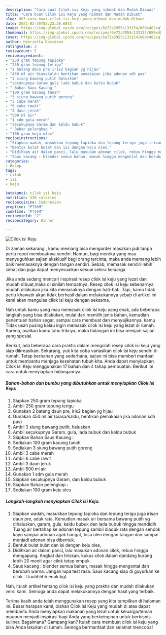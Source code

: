```yaml
---
description: "Cara buat Cilok isi Keju yang nikmat dan Mudah Dibuat"
title: "Cara buat Cilok isi Keju yang nikmat dan Mudah Dibuat"
slug: 903-cara-buat-cilok-isi-keju-yang-nikmat-dan-mudah-dibuat
date: 2021-03-26T03:23:20.684Z
image: https://img-global.cpcdn.com/recipes/6e72a2955c133154/680x482cq70/cilok-isi-keju-foto-resep-utama.jpg
thumbnail: https://img-global.cpcdn.com/recipes/6e72a2955c133154/680x482cq70/cilok-isi-keju-foto-resep-utama.jpg
cover: https://img-global.cpcdn.com/recipes/6e72a2955c133154/680x482cq70/cilok-isi-keju-foto-resep-utama.jpg
author: Henrietta Davidson
ratingvalue: 3
reviewcount: 5
recipeingredient:
- "250 gram tepung tapioka"
- "250 gram tepung terigu"
- "2 batang daun pre iris2 bagian yg hijau"
- "450 ml air biasakaldu hentikan pemakaian jika adonan sdh pas"
- "3 siung bawang putih haluskan"
- "secukupnya Garam gula lada bubuk dan kaldu bubuk"
- " Bahan Saus Kacang "
- "100 gram kacang tanah"
- "3 siung bawang putih goreng"
- "3 cabe merah"
- "6 cabe rawit"
- "3 daun jeruk"
- "500 ml air"
- "1 sdm gula merah"
- "secukupnya Garam dan kaldu bubuk"
- " Bahan pelengkap "
- "100 gram keju oles"
recipeinstructions:
- "Siapkan wadah, masukkan tepung tapioka dan tepung terigu juga irisan daun pre, aduk rata. Kemudian masak air bersama bawang putih yg dihaluskan, garam, gula, kaldu bubuk dan lada bubuk hingga mendidih. Tuang air bertahap ke adonan tepung sambil diaduk rata dengan sendok kayu sampai adonan agak hangat, bisa ulen dengan tangan dan sampai menjadi adonan bisa dibentuk."
- "Bentuk bulat bulat dan isi dengan keju oles,"
- "Didihkan air dalam panci, lalu masukan adonan cilok, rebus hingga mengapung. Angkat dan tiriskan. kukus cilok dalam dandang kurang lebih 20 menit agar cilok tetap empuk."
- "Saus kacang : blender semua bahan, masak hingga mengental dan berubah warna. Jangan lupa test rasa. Saus kacang siap di guyurkan ke cilok.. Uuuhhhhh enak bgt."
categories:
- Resep
tags:
- cilok
- isi
- keju

katakunci: cilok isi keju 
nutrition: 229 calories
recipecuisine: Indonesian
preptime: "PT30M"
cooktime: "PT36M"
recipeyield: "2"
recipecategory: Dinner

---
```



![Cilok isi Keju](https://img-global.cpcdn.com/recipes/6e72a2955c133154/680x482cq70/cilok-isi-keju-foto-resep-utama.jpg)

Di zaman  sekarang , kamu memang bisa mengorder masakan jadi tanpa perlu repot membuatnya sendiri. Namun, bagi mereka yang mau menyuguhkan sajian eksklusif bagi orang tercinta, maka anda memang lebih baik memasaknya dengan tangan sendiri. Sebab, memasak sendiri lebih sehat dan juga dapat menyesuaikan sesuai selera keluarga.

Jika anda sedang mencari inspirasi resep cilok isi keju yang lezat dan mudah dibuat,maka di sinilah tempatnya. Resep cilok isi keju  sebenarnya mudah dilakukan jika kita memasaknya dengan hati-hati. Tapi, kamu tidak perlu khawatir akan tidak berhasil dalam melakukannya 
sebab di artikel ini kami akan mengulas cilok isi keju dengan seksama.  



Nah untuk kamu yang mau memasak cilok isi keju yang enak, ada beberapa langkah yang bisa dilakukan, mulai dari memilih jenis bahan, kemudian penentuan bahan segar, sampai cara membuat dan menyajikannya. kamu Tidak usah pusing kalau ingin memasak cilok isi keju yang lezat di rumah. Karena, asalkan kamu  tahu triknya, maka hidangan ini bisa menjadi sajian yang spesial.

Berikut, ada beberapa cara praktis  dalam mengolah resep cilok isi keju yang siap dikreasikan. Sekarang, yuk kita coba variasikan cilok isi keju sendiri di rumah. Tetap berbahan yang sederhana, sajian ini bisa memberi manfaat untuk membantu menjaga kesehatan tubuh kita. Anda dapat menyiapkan Cilok isi Keju menggunakan 17 bahan dan 4 tahap pembuatan. Berikut ini cara untuk menyiapkan hidangannya.

<!--inarticleads1-->

##### Bahan-bahan dan bumbu yang dibutuhkan untuk menyiapkan Cilok isi Keju:

1. Siapkan 250 gram tepung tapioka
1. Ambil 250 gram tepung terigu
1. Gunakan 2 batang daun pre, iris2 bagian yg hijau
1. Gunakan 450 ml air (biasa/kaldu, hentikan pemakaian jika adonan sdh pas)
1. Ambil 3 siung bawang putih, haluskan
1. Ambil secukupnya Garam, gula, lada bubuk dan kaldu bubuk
1. Siapkan  Bahan Saus Kacang :
1. Sediakan 100 gram kacang tanah
1. Sediakan 3 siung bawang putih goreng
1. Ambil 3 cabe merah
1. Ambil 6 cabe rawit
1. Ambil 3 daun jeruk
1. Ambil 500 ml air
1. Gunakan 1 sdm gula merah
1. Siapkan secukupnya Garam, dan kaldu bubuk
1. Siapkan  Bahan pelengkap :
1. Sediakan 100 gram keju oles




<!--inarticleads2-->

##### Langkah-langkah menyiapkan Cilok isi Keju:

1. Siapkan wadah, masukkan tepung tapioka dan tepung terigu juga irisan daun pre, aduk rata. Kemudian masak air bersama bawang putih yg dihaluskan, garam, gula, kaldu bubuk dan lada bubuk hingga mendidih. Tuang air bertahap ke adonan tepung sambil diaduk rata dengan sendok kayu sampai adonan agak hangat, bisa ulen dengan tangan dan sampai menjadi adonan bisa dibentuk.
1. Bentuk bulat bulat dan isi dengan keju oles,
1. Didihkan air dalam panci, lalu masukan adonan cilok, rebus hingga mengapung. Angkat dan tiriskan. kukus cilok dalam dandang kurang lebih 20 menit agar cilok tetap empuk.
1. Saus kacang : blender semua bahan, masak hingga mengental dan berubah warna. Jangan lupa test rasa. Saus kacang siap di guyurkan ke cilok.. Uuuhhhhh enak bgt.




Nah, itulah artikel tentang  cilok isi keju  yang praktis dan mudah dilakukan versi kami. Semoga anda dapat melakukannya dengan hasil yang terbaik. 

Terima kasih anda telah menggunakan resep yang kita tampilkan di halaman ini. Besar harapan kami, olahan  Cilok isi Keju yang mudah di atas dapat membantu Anda menyiapkan makanan yang lezat untuk keluarga/teman maupun menjadi inspirasi bagi Anda yang berkeinginan untuk berbisnis kuliner. Bagaimana? Gampang kan? Itulah cara membuat cilok isi keju yang bisa Anda lakukan di rumah. Semoga bermanfaat dan selamat mencoba!

